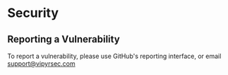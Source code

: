 # Security

## Reporting a Vulnerability

To report a vulnerability, please use GitHub's reporting interface, or email support@vipyrsec.com
